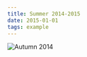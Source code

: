 ```yaml
---
title: Summer 2014-2015
date: 2015-01-01
tags: example
---
```


![Autumn 2014](https://unsplash.it/450/450)
